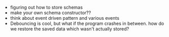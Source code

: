 - figuring out how to store schemas
- make your own schema constructor??
- think about event driven pattern and various events
- Debouncing is cool, but what if the program crashes in between. how do we restore the saved data which wasn't actually stored?
